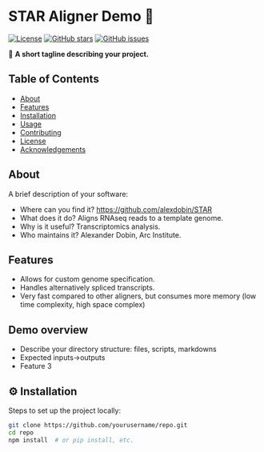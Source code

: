 # STAR Aligner Demo 🚀

[![License](https://img.shields.io/badge/license-MIT-blue.svg)](LICENSE)
[![GitHub stars](https://img.shields.io/github/stars/yourusername/repo.svg?style=social)](https://github.com/yourusername/repo/stargazers)
[![GitHub issues](https://img.shields.io/github/issues/yourusername/repo.svg)](https://github.com/yourusername/repo/issues)

🔹 **A short tagline describing your project.**

## Table of Contents
- [About](#about)
- [Features](#features)
- [Installation](#installation)
- [Usage](#usage)
- [Contributing](#contributing)
- [License](#license)
- [Acknowledgements](#acknowledgements)

## About
A brief description of your software:
- Where can you find it? https://github.com/alexdobin/STAR
- What does it do? Aligns RNAseq reads to a template genome.
- Why is it useful? Transcriptomics analysis.
- Who maintains it? Alexander Dobin, Arc Institute.

## Features
- Allows for custom genome specification.
- Handles alternatively spliced transcripts.
- Very fast compared to other aligners, but consumes more memory (low time complexity, high space complex)

## Demo overview
- Describe your directory structure: files, scripts, markdowns
- Expected inputs->outputs
- Feature 3

## ⚙️ Installation
Steps to set up the project locally:
```bash
git clone https://github.com/yourusername/repo.git
cd repo
npm install  # or pip install, etc.
